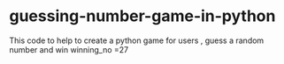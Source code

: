 # guessing-number-game-in-python
This code to help to create a python game for users , guess a random number and win 
winning_no =27

